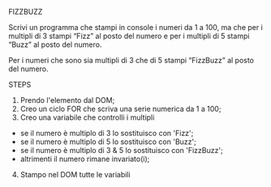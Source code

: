 FIZZBUZZ

Scrivi un programma che stampi in console i numeri da 1 a 100, ma che per i multipli di 3 stampi “Fizz” al posto del numero e per i multipli di 5 stampi “Buzz” al posto del numero.
<br>

Per i numeri che sono sia multipli di 3 che di 5 stampi “FizzBuzz” al posto del numero.

STEPS

1. Prendo l'elemento dal DOM;
2. Creo un ciclo FOR che scriva una serie      numerica da 1 a 100;
3. Creo una variabile che controlli i multipli 
 - se il numero è multiplo di 3 lo sostituisco con 'Fizz';
 - se il numero è multiplo di 5 lo sostituisco con 'Buzz';
 - se il numero è multiplo di 3 & 5 lo sostituisco con 'FizzBuzz';
 - altrimenti il numero rimane invariato(i);
 4. Stampo nel DOM tutte le variabili